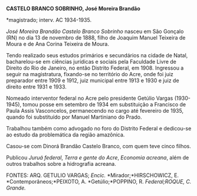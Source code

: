 **CASTELO BRANCO SOBRINHO, José Moreira Brandão**

\*magistrado; interv. AC 1934-1935.

*José Moreira Brandão Castelo Branco Sobrinho* nasceu em São Gonçalo
(RN) no dia 13 de novembro de 1888, filho de Joaquim Manuel Teixeira de
Moura e de Ana Corina Teixeira de Moura.

Tendo realizado seus estudos primários e secundários na cidade de Natal,
bacharelou-se em ciências jurídicas e sociais pela Faculdade Livre de
Direito do Rio de Janeiro, no então Distrito Federal, em 1908. Ingressou
a seguir na magistratura, fixando-se no território do Acre, onde foi
juiz preparador entre 1909 e 1912, juiz municipal entre 1913 e 1930 e
juiz de direito entre 1931 e 1933.

Nomeado interventor federal no Acre pelo presidente Getúlio Vargas
(1930-1945), tomou posse em setembro de 1934 em substituição a Francisco
de Paula Assis Vasconcelos, permanecendo no cargo até fevereiro de 1935,
quando foi substituído por Manuel Martiniano do Prado.

Trabalhou também como advogado no foro do Distrito Federal e dedicou-se
ao estudo da problemática da região amazônica.

Casou-se com Dinorá Brandão Castelo Branco, com quem teve cinco filhos.

Publicou *Juruá federal*, *Terra e gente do* *Acre*, *Economia acreana*,
além de outros trabalhos sobre a hidrografia acreana.

FONTES: ARQ. GETULIO VARGAS; *Encic.* *Mirador;*HIRSCHOWICZ, E.
*Contemporâneos;*PEIXOTO, A. *Getúlio;*POPPINO, R. *Federal;*ROQUE, C*.
Grande.*

 
